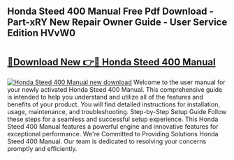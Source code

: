## Honda Steed 400 Manual Free Pdf Download - Part-xRY New Repair Owner Guide - User Service Edition HVvW0

# <h2><a href="http://bc62080.oget.top/?id=Honda+Steed+400+Manual">🔗Download New 👉🔴 Honda Steed 400 Manual</a></h2>

[![Honda Steed 400 Manual new download](https://i.imgur.com/5g1atiW.png)](http://bc62080.oget.top/?id=Honda+Steed+400+Manual)
Welcome to the user manual for your newly activated Honda Steed 400 Manual. This comprehensive guide is intended to help you understand and utilize all of the features and benefits of your product. You will find detailed instructions for installation, usage, maintenance, and troubleshooting. Step-by-Step Setup Guide Follow these steps for a seamless and successful setup experience. This Honda Steed 400 Manual features a powerful engine and innovative features for exceptional performance. We're Committed to Providing Solutions Honda Steed 400 Manual. Our team is dedicated to resolving your concerns promptly and efficiently.
